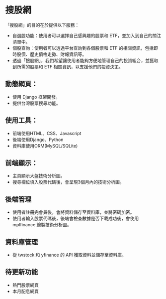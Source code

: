 # 搜股網
「搜股網」的目的在於提供以下服務：
* 自選股功能：使用者可以選擇自己感興趣的股票和 ETF，並加入到自己的關注清單中。  
* 個股查詢：使用者可以透過平台查詢到各個股票和 ETF 的相關資訊，包括即時股價、歷史價格走勢、財報資訊等。  
* 透過「搜股網」，我們希望讓使用者能夠方便地管理自己的投資組合，並獲取到所需的股票和 ETF 相關資訊，以支援他們的投資決策。  

## 動態網頁：
* 使用 Django 框架開發。
* 提供台灣股票搜尋功能。

## 使用工具：
*  前端使用HTML、CSS、Javascript
*  後端使用Django、Python
*  資料庫使用ORM(MySQL/SQLite)

## 前端顯示：
* 主頁顯示大盤技術分析圖。
* 搜尋欄位填入股票代碼後，會呈現3個月內的技術分析圖。

## 後端管理
* 使用者註冊完會員後，會將資料儲存至資料庫，並將密碼加密。
* 使用者輸入股票代碼後，後端會檢查數據是否下載成功後，會使用 mplfinance 繪製技術分析圖。

## 資料庫管理
* 從 twstock 和 yfinance 的 API 獲取資料並儲存至資料庫。

## 待更新功能
*  熱門股票網頁
*  本月配息網頁

